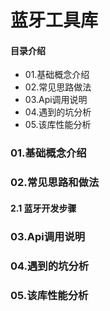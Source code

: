 # 蓝牙工具库
#### 目录介绍
- 01.基础概念介绍
- 02.常见思路做法
- 03.Api调用说明
- 04.遇到的坑分析
- 05.该库性能分析



### 01.基础概念介绍


### 02.常见思路和做法
#### 2.1 蓝牙开发步骤




### 03.Api调用说明



### 04.遇到的坑分析




### 05.该库性能分析







